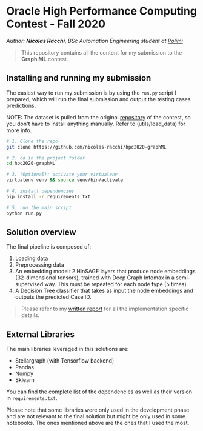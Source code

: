 # Oracle High Performance Computing Contest - Fall 2020

_Author: **Nicolas Racchi**, BSc Automation Engineering student at [Polimi](https://www.polimi.it)_

> This repository contains all the content for my submission to the **Graph ML** contest.

## Installing and running my submission

The easiest way to run my submission is by using the `run.py` script I prepared, which will run the final submission and output the testing cases predictions.

NOTE: The dataset is pulled from the original [repository](https://github.com/AlbertoParravicini/high-performance-graph-analytics-2020/tree/main/track-ml/) of the contest, so you don't have to install anything manually. Refer to (utils/load_data) for more info.

```bash
# 1. Clone the repo
git clone https://github.com/nicolas-racchi/hpc2020-graphML

# 2. cd in the project folder
cd hpc2020-graphML

# 3. (Optional): activate your virtualenv
virtualenv venv && source venv/bin/activate

# 4. install dependencies
pip install -r requirements.txt

# 5. run the main script
python run.py
```

## Solution overview

The final pipeline is composed of:

1. Loading data
2. Preprocessing data
3. An embedding model: 2 HinSAGE layers that produce node embeddings (32-dimensional tensors), trained with Deep Graph Infomax in a semi-supervised way. This must be repeated for each node type (5 times).
4. A Decision Tree classifier that takes as input the node embeddings and outputs the predicted Case ID.

> Please refer to my [written report](linktoreport) for all the implementation specific details.

## External Libraries

The main libraries leveraged in this solutions are:

- Stellargraph (with Tensorflow backend)
- Pandas
- Numpy
- Sklearn

You can find the complete list of the dependencies as well as their version in `requirements.txt`.

Please note that some libraries were only used in the development phase and are not relevant to the final solution but might be only used in some notebooks. The ones mentioned above are the ones that I used the most.
